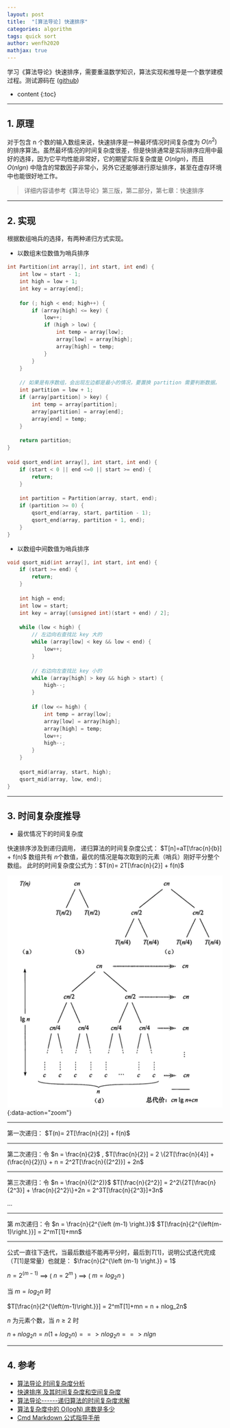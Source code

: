 ```yaml
---
layout: post
title:  "[算法导论] 快速排序"
categories: algorithm
tags: quick sort
author: wenfh2020
mathjax: true
--- 
```


学习《算法导论》快速排序，需要重温数学知识，算法实现和推导是一个数学建模过程。测试源码在 ([github](https://github.com/wenfh2020/c_test/blob/master/algorithms/sort.h))



* content
{:toc}

---

## 1. 原理

对于包含 n 个数的输入数组来说，快速排序是一种最坏情况时间复杂度为 $O(n^2)$ 的排序算法。虽然最坏情况的时间复杂度很差，但是快排通常是实际排序应用中最好的选择，因为它平均性能非常好，它的期望实际复杂度是 $O(nlgn)$，而且 $O(nlgn)$ 中隐含的常数因子非常小，另外它还能够进行原址排序，甚至在虚存环境中也能很好地工作。

> 详细内容请参考《算法导论》第三版，第二部分，第七章：快速排序

---

## 2. 实现

根据数组哨兵的选择，有两种递归方式实现。

* 以数组末位数值为哨兵排序

```c
int Partition(int array[], int start, int end) {
    int low = start - 1;
    int high = low + 1;
    int key = array[end];

    for (; high < end; high++) {
        if (array[high] <= key) {
            low++;
            if (high > low) {
                int temp = array[low];
                array[low] = array[high];
                array[high] = temp;
            }
        }
    }

    // 如果是有序数组，会出现左边都是最小的情况，要置换 partition 需要判断数据。
    int partition = low + 1;
    if (array[partition] > key) {
        int temp = array[partition];
        array[partition] = array[end];
        array[end] = temp;
    }

    return partition;
}

void qsort_end(int array[], int start, int end) {
    if (start < 0 || end <=0 || start >= end) {
        return;
    }

    int partition = Partition(array, start, end);
    if (partition >= 0) {
        qsort_end(array, start, partition - 1);
        qsort_end(array, partition + 1, end);
    }
}
```

* 以数组中间数值为哨兵排序

```c
void qsort_mid(int array[], int start, int end) {
    if (start >= end) {
        return;
    }

    int high = end;
    int low = start;
    int key = array[(unsigned int)(start + end) / 2];

    while (low < high) {
        // 左边向右查找比 key 大的
        while (array[low] < key && low < end) {
            low++;
        }

        // 右边向左查找比 key 小的
        while (array[high] > key && high > start) {
            high--;
        }

        if (low <= high) {
            int temp = array[low];
            array[low] = array[high];
            array[high] = temp;
            low++;
            high--;
        }
    }

    qsort_mid(array, start, high);
    qsort_mid(array, low, end);
}
```

---

## 3. 时间复杂度推导

* 最优情况下的时间复杂度

快速排序涉及到递归调用， 递归算法的时间复杂度公式：
$T[n]=aT[\frac{n}{b}] + f(n)$
数组共有 $n$个数值，最优的情况是每次取到的元素（哨兵）刚好平分整个数组。
此时的时间复杂度公式为：$T(n)= 2T[\frac{n}{2}] + f(n)$

![结果递归树（《算法导论》2.3.2 分析分治算法](/images/2020-06-03-06-26-44.png){:data-action="zoom"}

---
第一次递归：
$T(n)= 2T[\frac{n}{2}] + f(n)$

---
第二次递归：令 $n = \frac{n}{2}$ ,
$T[\frac{n}{2}] = 2 \{2T[\frac{n}{4}] + (\frac{n}{2})\} + n = 2^2T[\frac{n}{(2^2)}] + 2n$

---
第三次递归：令 $n = \frac{n}{(2^2)}$
$T[\frac{n}{2^2}] = 2^2\{2T[\frac{n}{2^3}] + \frac{n}{2^2}\}+2n = 2^3T[\frac{n}{2^3}]+3n$

...

---
第 $m$次递归：令 $n = \frac{n}{2^{\left (m-1) \right.}}$
$T[\frac{n}{2^{\left(m-1)\right.}}] = 2^mT[1]+mn$

---
公式一直往下迭代，当最后数组不能再平分时，最后到$T[1]$，说明公式迭代完成（$T[1]$是常量）也就是： $\frac{n}{2^{\left (m-1) \right.}} = 1$

$n = 2^{\left (m-1) \right.}$ ==> ( $n = 2^m$ ) ==> ( $m = log_2n$ )

当 $m = log_2n$ 时

$T[\frac{n}{2^{\left(m-1)\right.}}] = 2^mT[1]+mn = n + nlog_2n$

$n$ 为元素个数，当 $n \geq 2$ 时

$n + nlog_2n = n(1+log_2n) ==> nlog_2n ==> nlgn$ 

---

## 4. 参考

* [算法导论 时间复杂度分析](https://blog.csdn.net/iiaba_/article/details/85029102#comments)
* [快速排序 及其时间复杂度和空间复杂度](https://blog.csdn.net/A_BlackMoon/article/details/81064712)
* [算法导论------递归算法的时间复杂度求解](https://blog.csdn.net/so_geili/article/details/53444816)
* [算法复杂度中的 O(logN) 底数是多少](https://www.cnblogs.com/lulin1/p/9516132.html)
* [Cmd Markdown 公式指导手册](https://www.zybuluo.com/codeep/note/163962)
